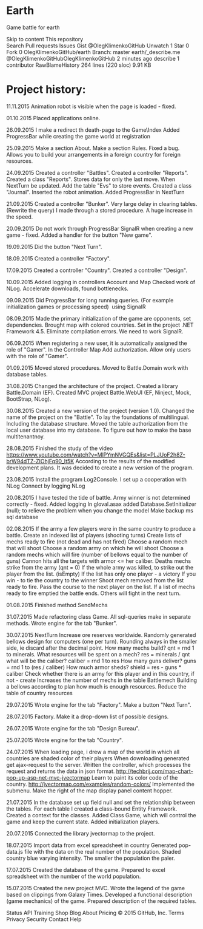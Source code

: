 # Earth
Game battle for earth

Skip to content
This repository  
Search
Pull requests
Issues
Gist
 @OlegKlimenkoGitHub
 Unwatch 1
  Star 0
 Fork 0 OlegKlimenkoGitHub/earth
Branch: master  earth/_describe.me
@OlegKlimenkoGitHubOlegKlimenkoGitHub 2 minutes ago describe
1 contributor
RawBlameHistory     264 lines (220 sloc)  9.91 KB

Project history:
================================

11.11.2015
Animation robot is visible when the page is loaded - fixed.

01.10.2015
Placed applications online.

26.09.2015
I make a redirect th death-page to the Game\Index
Added ProgressBar while creating the game world at registration

25.09.2015
Make a section About.
Make a section Rules.
Fixed a bug. Allows you to build your arrangements in a foreign country for foreign resources.

24.09.2015
Created a controller "Battles".
Created a controller "Reports".
Created a class "Reports".
Stores data for only the last move. When NextTurn be updated.
Add the table "Evs" to store events.
Created a class "Journal".
Inserted the robot animation.
Added ProgressBar in NextTurn

21.09.2015
Created a controller "Bunker".
Very large delay in clearing tables. (Rewrite the query)
I made through a stored procedure. A huge increase in the speed.

20.09.2015
Do not work through ProgressBar SignalR when creating a new game - fixed.
Added a handler for the button "New game".

19.09.2015
Did the button "Next Turn".

18.09.2015
Created a controller "Factory".
  
17.09.2015
Created a controller "Country".
Created a controller "Design".

10.09.2015
Added logging in controllers Account and Map
Checked work of NLog.
Accelerate downloads, found bottlenecks.

09.09.2015
Did ProgressBar for long running queries. (For example initialization games or processing speed)  using SignalR

08.09.2015
Made the primary initialization of the game are opponents, set dependencies.
Brought map with colored countries.
Set in the project .NET Framework 4.5. Eliminate compilation errors. We need to work SignalR.

06.09.2015
When registering a new user, it is automatically assigned the role of "Gamer".
In the Controller Map Add authorization. Allow only users with the role of "Gamer".

01.09.2015
Moved stored procedures.
Moved to Battle.Domain work with database tables.

31.08.2015
Changed the architecture of the project.
Created a library Battle.Domain (EF).
Created MVC project Battle.WebUI (EF, Ninject, Mock, BootStrap, NLog).

30.08.2015
Created a new version of the project (version 1.0).
Changed the name of the project on the "Battle".
To lay the foundations of multilingual. Including the database structure.
Moved the table authorization from the local user database into my database.
To figure out how to make the base multitenantnoy.

28.08.2015
Finished the study of the video
https://www.youtube.com/watch?v=MlPYmNVGQEs&list=PLJUoF2h8Z-brW94dTZ-ZIOhjFq90_lt5K
According to the results of the modified development plans.
It was decided to create a new version of the program.

23.08.2015
Install the program Log2Console. I set up a cooperation with NLog
Connect by logging NLog

20.08.2015
I have tested the tide of battle.
Army winner is not determined correctly - fixed.
Added logging
In gloval.asax added Database.SetInitializer <CountryContext> (null); to relieve the problem when you change the model
Make backup ms sql database

02.08.2015
If the army a few players were in the same country to produce a battle.
Create an indexed list of players (shooting turns)
Create lists of mechs ready to fire (not dead and has not fired)
Choose a random mech that will shoot
Choose a random army on which he will shoot
Choose a random mechs which will fire (number of bellows equal to the number of guns)
Cannon hits all the targets with armor <= her caliber.
Deaths mechs strike from the army (qnt = 0)
If the whole army was killed, to strike out the player from the list. (isEmpty)
If the list has only one player - a victory
If you win - to tie the country to the winner
Shoot mech removed from the list ready to fire.
Pass the course to the next player on the list.
If a list of mechs ready to fire emptied the battle ends. Others will fight in the next turn.

01.08.2015
Finished method SendMechs

31.07.2015
Made refactoring class Game. All sql-queries make in separate methods.
Wrote engine for the tab "Bunker".

30.07.2015
NextTurn 
Increase ore reserves worldwide. 
Randomly generated bellows design for computers (one per turn). 
Rounding always in the smaller side, ie discard after the decimal point. 
How many mechs build? qnt = rnd 1 to minerals. 
What resources will be spent on a mech? res = minerals / qnt 
what will be the caliber? caliber = rnd 1 to res 
How many guns deliver? guns = rnd 1 to (res / caliber) 
How much armor sheds? shield = res - guns * caliber 
Check whether there is an army for this player and in this country, if not - create 
Increases the number of mechs in the table Battlemech 
Building a bellows according to plan how much is enough resources. 
Reduce the table of country resources

29.07.2015
Wrote engine for the tab "Factory".
Make a button "Next Turn".

28.07.2015
Factory. Make it a drop-down list of possible designs.

26.07.2015
Wrote engine for the tab "Design Bureau".

25.07.2015
Wrote engine for the tab "Country".

24.07.2015
When loading page, i drew a map of the world in which all countries are shaded color of their players
When downloading generated get ajax-request to the server.
Written the controller, which processes the request and returns the data in json format.
http://techbrij.com/map-chart-pop-up-asp-net-mvc-jvectormap
Learn to paint its color code of the country.
http://jvectormap.com/examples/random-colors/
Implemented the submenu.
Make the right of the map display panel content hopper. 
    
21.07.2015
In the database set up field null and set the relationship between the tables.
For each table I created a class-bound Entity Framework.
Created a context for the classes.
Added Class Game, which will control the game and keep the current state.
Added initialization players.

20.07.2015
Connected the library jvectormap to the project.

18.07.2015
Import data from excel spreadsheet in country
Generated pop-data.js file with the data on the real number of the population.
Shaded country blue varying intensity. The smaller the population the paler.

17.07.2015
Created the database of the game.
Prepared to excel spreadsheet with the number of the world population.

15.07.2015
Created the new project MVC.
Wrote the legend of the game based on clippings from Galaxy Times.
Developed a functional description (game mechanics) of the game.
Prepared description of the required tables.


Status API Training Shop Blog About Pricing
© 2015 GitHub, Inc. Terms Privacy Security Contact Help
